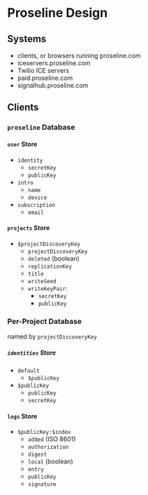 # Proseline Design

## Systems

- clients, or browsers running proseline.com
- iceservers.proseline.com
- Twilio ICE servers
- paid.proseline.com
- signalhub.proseline.com

## Clients

### `proseline` Database

#### `user` Store

- `identity`
  - `secretKey`
  - `publicKey`
- `intro`
  - `name`
  - `device`
- `subscription`
  - `email`

#### `projects` Store

- `$projectDiscoveryKey`
  - `projectDiscoveryKey`
  - `deleted` (boolean)
  - `replicationKey`
  - `title`
  - `writeSeed`
  - `writeKeyPair`:
    - `secretKey`
    - `publicKey`

### Per-Project Database

named by `projectDiscoveryKey`

##### `identities` Store

- `default`
  - `$publicKey`
- `$publicKey`
  - `publicKey`
  - `secretKey`

#### `logs` Store

- `$publicKey:$index`
  - `added` (ISO 8601)
  - `authorization`
  - `digest`
  - `local` (boolean)
  - `entry`
  - `publicKey`
  - `signature`
